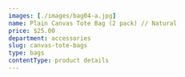 ```yaml
---
images: [./images/bag04-a.jpg]
name: Plain Canvas Tote Bag (2 pack) // Natural
price: $25.00
department: accessories
slug: canvas-tote-bags
type: bags
contentType: product details
---
```


